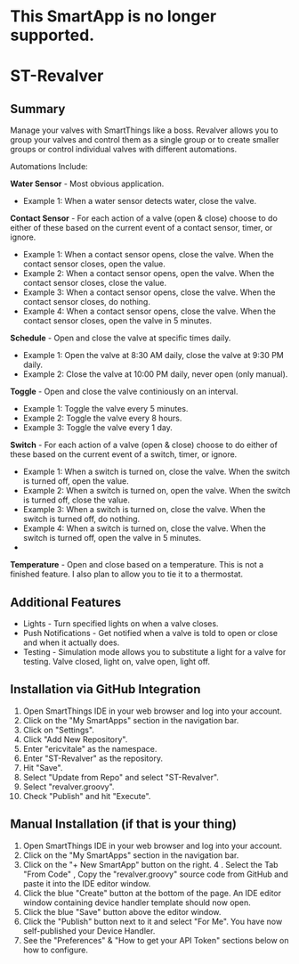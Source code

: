 # This SmartApp is no longer supported.

# ST-Revalver

## Summary
Manage your valves with SmartThings like a boss. Revalver allows you to group your valves and control them as a single group or to create smaller groups or control individual valves with different automations. 

Automations Include:

**Water Sensor** - Most obvious application. 

- Example 1: When a water sensor detects water, close the valve.

**Contact Sensor** - For each action of a valve (open & close) choose to do either of these based on the current event of a contact sensor, timer, or ignore. 

- Example 1: When a contact sensor opens, close the valve. When the contact sensor closes, open the value.
- Example 2: When a contact sensor opens, open the valve. When the contact sensor closes, close the value.
- Example 3: When a contact sensor opens, close the valve. When the contact sensor closes, do nothing.
- Example 4: When a contact sensor opens, close the valve. When the contact sensor closes, open the valve in 5 minutes.

**Schedule** - Open and close the valve at specific times daily.

- Example 1: Open the valve at 8:30 AM daily, close the valve at 9:30 PM daily.
- Example 2: Close the valve at 10:00 PM daily, never open (only manual).

**Toggle** - Open and close the valve continiously on an interval.

- Example 1: Toggle the valve every 5 minutes.
- Example 2: Toggle the valve every 8 hours.
- Example 3: Toggle the valve every 1 day.

**Switch** - For each action of a valve (open & close) choose to do either of these based on the current event of a switch, timer, or ignore. 

- Example 1: When a switch is turned on, close the valve. When the switch is turned off, open the value.
- Example 2: When a switch is turned on, open the valve. When the switch is turned off, close the value.
- Example 3: When a switch is turned on, close the valve. When the switch is turned off, do nothing.
- Example 4: When a switch is turned on, close the valve. When the switch is turned off, open the valve in 5 minutes.
- 
**Temperature** - Open and close based on a temperature. This is not a finished feature. I also plan to allow you to tie it to a thermostat.

## Additional Features
- Lights - Turn specified lights on when a valve closes.
- Push Notifications - Get notified when a valve is told to open or close and when it actually does.
- Testing - Simulation mode allows you to substitute a light for a valve for testing. Valve closed, light on, valve open, light off.

## Installation via GitHub Integration
1. Open SmartThings IDE in your web browser and log into your account.
2. Click on the "My SmartApps" section in the navigation bar.
3. Click on "Settings".
4. Click "Add New Repository".
5. Enter "ericvitale" as the namespace.
6. Enter "ST-Revalver" as the repository.
7. Hit "Save".
8. Select "Update from Repo" and select "ST-Revalver".
9. Select "revalver.groovy".
10. Check "Publish" and hit "Execute".

## Manual Installation (if that is your thing)
1. Open SmartThings IDE in your web browser and log into your account.
2. Click on the "My SmartApps" section in the navigation bar.
3. Click on the "+ New SmartApp" button on the right.
4 . Select the Tab "From Code" , Copy the "revalver.groovy" source code from GitHub and paste it into the IDE editor window.
5. Click the blue "Create" button at the bottom of the page. An IDE editor window containing device handler template should now open.
6. Click the blue "Save" button above the editor window.
7. Click the "Publish" button next to it and select "For Me". You have now self-published your Device Handler.
8. See the "Preferences" & "How to get your API Token" sections below on how to configure.
